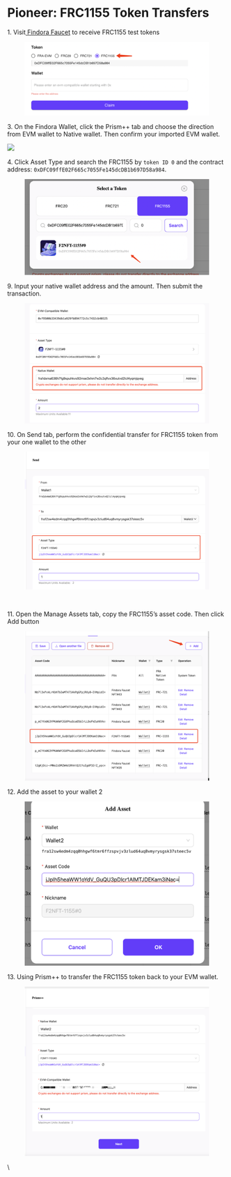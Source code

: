 # Pioneer: FRC1155 Token Transfers

1\. Visit[ Findora Faucet](https://faucet.findora.org/) to receive FRC1155 test tokens

<figure><img src="../../../../.gitbook/assets/image (45).png" alt=""><figcaption></figcaption></figure>

3\. On the Findora Wallet, click the Prism++ tab and choose the direction from EVM wallet to Native wallet. Then confirm your imported EVM wallet.

![](https://lh6.googleusercontent.com/UUz\_ThmzLXC16UsFygIGeYXZm50Z-R\_EJa49heMnB2SRoQurmNSGrtkOdxzqj\_oYCr44Kz0Dg9u7agFfMf-T6uf1Nzmuk2ZoEM0rPAZRCqWwIJS7\_62DJ8j3aVGsJB\_Ml5K3UzbX\_ooafYbTUK1vWPs)

4\. Click Asset Type and search the FRC1155 by `token ID 0` and the contract address: `0xDFC09ffE02F665c7055Fe145dcDB1b697D58a984`.

<figure><img src="../../../../.gitbook/assets/image (41) (2).png" alt=""><figcaption></figcaption></figure>

9\. Input your native wallet address and the amount. Then submit the transaction.

<figure><img src="../../../../.gitbook/assets/image (33).png" alt=""><figcaption></figcaption></figure>



10\. On Send tab, perform the confidential transfer for FRC1155 token from your one wallet to the other

<figure><img src="../../../../.gitbook/assets/image (50).png" alt=""><figcaption></figcaption></figure>

<figure><img src="https://lh6.googleusercontent.com/bnR6PXICduhPlguWDU-_pyjH1-tdNe0qZ-aFa7JyiLKFc8KBHbjyH4rFxLMzUwBcqUcHhp5uMzqh1P5IM071an-tpgNgNPzw9bojf4r8OskNl468jGxb7YRfkIeDQ-PcubVKgNtnVXGC_V4mrN-f8nw" alt=""><figcaption></figcaption></figure>

11\. Open the Manage Assets tab, copy the FRC1155’s asset code. Then click Add button

<figure><img src="../../../../.gitbook/assets/image (49).png" alt=""><figcaption></figcaption></figure>

12\. Add the asset to your wallet 2

<figure><img src="../../../../.gitbook/assets/image (34).png" alt=""><figcaption></figcaption></figure>

13\. Using Prism++ to transfer the FRC1155 token back to your EVM wallet.

<figure><img src="../../../../.gitbook/assets/image (42).png" alt=""><figcaption></figcaption></figure>

\
